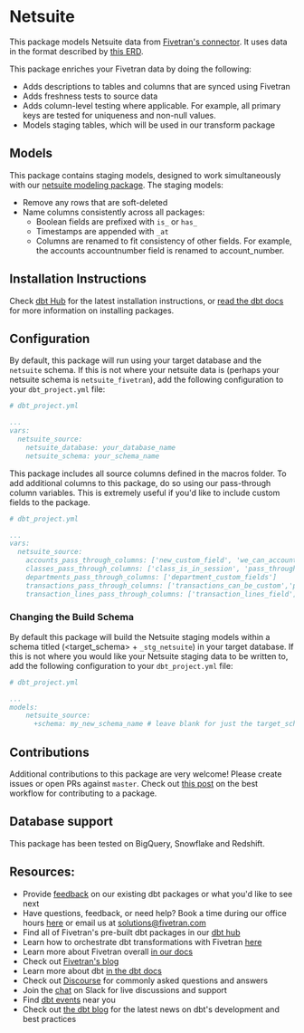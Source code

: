 # Netsuite

This package models Netsuite data from [Fivetran's connector](https://fivetran.com/docs/applications/netsuite). It uses data in the format described by [this ERD](https://fivetran.com/docs/applications/netsuite-suiteanalytics#schemainformation).

This package enriches your Fivetran data by doing the following:
* Adds descriptions to tables and columns that are synced using Fivetran
* Adds freshness tests to source data
* Adds column-level testing where applicable. For example, all primary keys are tested for uniqueness and non-null values.
* Models staging tables, which will be used in our transform package

## Models

This package contains staging models, designed to work simultaneously with our [netsuite modeling package](https://github.com/fivetran/dbt_netsuite).  The staging models:
* Remove any rows that are soft-deleted
* Name columns consistently across all packages:
    * Boolean fields are prefixed with `is_` or `has_`
    * Timestamps are appended with `_at`
    * Columns are renamed to fit consistency of other fields. For example, the accounts accountnumber field is renamed to account_number.


## Installation Instructions
Check [dbt Hub](https://hub.getdbt.com/) for the latest installation instructions, or [read the dbt docs](https://docs.getdbt.com/docs/package-management) for more information on installing packages.

## Configuration
By default, this package will run using your target database and the `netsuite` schema. If this is not where your netsuite data is (perhaps your netsuite schema is `netsuite_fivetran`), add the following configuration to your `dbt_project.yml` file:

```yml
# dbt_project.yml

...
vars:
  netsuite_source:
    netsuite_database: your_database_name
    netsuite_schema: your_schema_name
```

This package includes all source columns defined in the macros folder. To add additional columns to this package, do so using our pass-through column variables. This is extremely useful if you'd like to include custom fields to the package.

```yml
# dbt_project.yml

...
vars:
  netsuite_source:
    accounts_pass_through_columns: ['new_custom_field', 'we_can_account_for_that']
    classes_pass_through_columns: ['class_is_in_session', 'pass_through_additional_fields_here']
    departments_pass_through_columns: ['department_custom_fields']
    transactions_pass_through_columns: ['transactions_can_be_custom','pass_this_transaction_field_on']
    transaction_lines_pass_through_columns: ['transaction_lines_field']
```

### Changing the Build Schema
By default this package will build the Netsuite staging models within a schema titled (<target_schema> + `_stg_netsuite`) in your target database. If this is not where you would like your Netsuite staging data to be written to, add the following configuration to your `dbt_project.yml` file:

```yml
# dbt_project.yml

...
models:
    netsuite_source:
      +schema: my_new_schema_name # leave blank for just the target_schema
```

## Contributions
Additional contributions to this package are very welcome! Please create issues
or open PRs against `master`. Check out 
[this post](https://discourse.getdbt.com/t/contributing-to-a-dbt-package/657) 
on the best workflow for contributing to a package.


## Database support
This package has been tested on BigQuery, Snowflake and Redshift.

## Resources:
- Provide [feedback](https://www.surveymonkey.com/r/DQ7K7WW) on our existing dbt packages or what you'd like to see next
- Have questions, feedback, or need help? Book a time during our office hours [here](https://calendly.com/fivetran-solutions-team/fivetran-solutions-team-office-hours) or email us at solutions@fivetran.com
- Find all of Fivetran's pre-built dbt packages in our [dbt hub](https://hub.getdbt.com/fivetran/)
- Learn how to orchestrate dbt transformations with Fivetran [here](https://fivetran.com/docs/transformations/dbt)
- Learn more about Fivetran overall [in our docs](https://fivetran.com/docs)
- Check out [Fivetran's blog](https://fivetran.com/blog)
- Learn more about dbt [in the dbt docs](https://docs.getdbt.com/docs/introduction)
- Check out [Discourse](https://discourse.getdbt.com/) for commonly asked questions and answers
- Join the [chat](http://slack.getdbt.com/) on Slack for live discussions and support
- Find [dbt events](https://events.getdbt.com) near you
- Check out [the dbt blog](https://blog.getdbt.com/) for the latest news on dbt's development and best practices